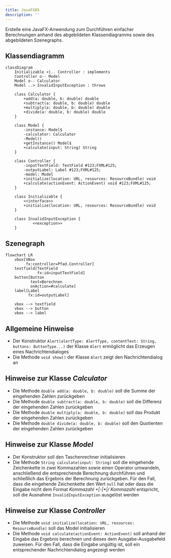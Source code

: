```yaml
---
title: JavaFX05
description: ''
---
```


Erstelle eine JavaFX-Anwendung zum Durchführen einfacher Berechnungen anhand des
abgebildeten Klassendiagramms sowie des abgebildeten Szenegraphs.

## Klassendiagramm

```mermaid
classDiagram
    Initializable <|.. Controller : implements
    Controller o-- Model
    Model o-- Calculator
    Model ..> InvalidInputException : throws

    class Calculator {
        +add(a: double, b: double) double
        +subtract(a: double, b: double) double
        +multiply(a: double, b: double) double
        +divide(a: double, b: double) double
    }

    class Model {
        -instance: Model$
        -calculator: Calculator
        -Model()
        +getInstance() Model$
        +calculate(input: String) String
    }

    class Controller {
        -inputTextField: TextField #123;FXML#125;
        -outputLabel: Label #123;FXML#125;
        -model: Model
        +initialize(location: URL, resources: ResourceBundle) void
        +calculate(actionEvent: ActionEvent) void #123;FXML#125;
    }

    class Initializable {
        <<interface>>
        +initialize(location: URL, resources: ResourceBundle) void
    }

    class InvalidInputException {
    		<<exception>>
    }
```

## Szenegraph

```mermaid
flowchart LR
	vbox[VBox
	     fx:controller=Pfad.Controller]
	textfield[TextField
	          fx:id=inputTextField]
	button[Button
	       text=Berechnen
	       onAction=#calculate]
	label[Label
	      fx:id=outputLabel]

    vbox --> textfield
    vbox --> button
    vbox --> label
```

## Allgemeine Hinweise

- Der Konstruktor
  `Alert(alertType: AlertType, contentText: String, buttons: ButtonType...)` der
  Klasse `Alert` ermöglicht das Erzeugen eines Nachrichtendialoges
- Die Methode `void show()` der Klasse `Alert` zeigt den Nachrichtendialog an

## Hinweise zur Klasse _Calculator_

- Die Methode `double add(a: double, b: double)` soll die Summe der eingehenden
  Zahlen zurückgeben
- Die Methode `double subtract(a: double, b: double)` soll die Differenz der
  eingehenden Zahlen zurückgeben
- Die Methode `double multiply(a: double, b: double)` soll das Produkt der
  eingehenden Zahlen zurückgeben
- Die Methode `double divide(a: double, b: double)` soll den Quotienten der
  eingehenden Zahlen zurückgeben

## Hinweise zur Klasse _Model_

- Der Konstruktor soll den Taschenrechner initialisieren
- Die Methode `String calculate(input: String)` soll die eingehende Zeichenkette
  in zwei Kommazahlen sowie einen Operator umwandeln, anschließend die
  entsprechende Berechnung durchführen und schließlich das Ergebnis der
  Berechnung zurückgeben. Für den Fall, dass die eingehende Zeichenkette den
  Wert `null` hat oder dass die Eingabe nicht dem Format _Kommazahl +|-|\*|/
  Kommazahl_ entspricht, soll die Ausnahme `InvalidInputException` ausgelöst
  werden

## Hinweise zur Klasse _Controller_

- Die Methode `void initialize(location: URL, resources: ResourceBundle)` soll
  das Model initialisieren
- Die Methode `void calculate(actionEvent: ActionEvent)` soll anhand der Eingabe
  das Ergebnis berechnen und dieses dem Ausgabe-Ausgabefeld zuweisen. Für den
  Fall, dass die Eingabe ungültig ist, soll ein entsprechender Nachrichtendialog
  angezeigt werden
